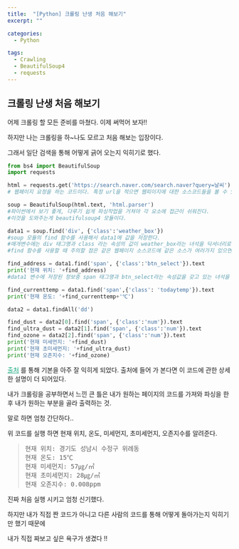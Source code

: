 ```yaml
---
title:  "[Python] 크롤링 난생 처음 해보기"
excerpt: ""

categories:
  - Python

tags:
  - Crawling
  - BeautifulSoup4
  - requests
---
```


## 크롤링 난생 처음 해보기

어제 크롤링 할 모든 준비를 마쳤다. 이제 써먹어 보자!!

하지만 나는 크롤링을 하~나도 모르고 처음 해보는 입장이다.

그래서 일단 검색을 통해 어떻게 긁어 오는지 익히기로 했다.

```python
from bs4 import BeautifulSoup
import requests

html = requests.get('https://search.naver.com/search.naver?query=날씨')
# 웹페이지 요청을 하는 코드이다. 특정 url을 적으면 웹피이지에 대한 소스코드들을 볼 수 있다.

soup = BeautifulSoup(html.text, 'html.parser')
#파이썬에서 보기 좋게, 다루기 쉽게 파싱작업을 거쳐야 각 요소에 접근이 쉬워진다.
#이것을 도와주는게 beautifulsoup4 모듈이다.

data1 = soup.find('div', {'class':'weather_box'})
#soup 모듈의 find 함수를 사용해서 data1에 값을 저장한다.
#매개변수에는 div 태그명과 class 라는 속성의 값이 weather_box라는 녀석을 딕셔너리로 저장하는 코드이다.
#find 함수를 사용할 때 주의할 점은 같은 웹페이지 소스코드에 같은 소스가 여러가지 있으면 맨 처음 탐색된것만 반환하고 나머지는 무시된다는 점이다.

find_address = data1.find('span', {'class':'btn_select'}).text
print('현재 위치: '+find_address)
#data1 변수에 저장된 정보중 span 태그명과 btn_select라는 속성값을 갖고 있는 녀석을 딕셔너리로 저장하는 코드이다.

find_currenttemp = data1.find('span',{'class': 'todaytemp'}).text
print('현재 온도: '+find_currenttemp+'℃')

data2 = data1.findAll('dd')

find_dust = data2[0].find('span', {'class':'num'}).text
find_ultra_dust = data2[1].find('span', {'class':'num'}).text
find_ozone = data2[2].find('span', {'class':'num'}).text
print('현재 미세먼지: '+find_dust)
print('현재 초미세먼지: '+find_ultra_dust)
print('현재 오존지수: '+find_ozone)
```

<a href="https://velog.io/@magnoliarfsit/%ED%8C%8C%EC%9D%B4%EC%8D%AC-%EC%9B%B9-%ED%81%AC%EB%A1%A4%EB%A7%81-2-%EB%84%A4%EC%9D%B4%EB%B2%84-%EB%82%A0%EC%94%A8-%ED%81%AC%EB%A1%A4%EB%A7%81%ED%95%98%EA%B8%B0" style="color:#0FA678;" target="_blank">출처</a> 를 통해 기본을 아주 잘 익히게 되었다. 출처에 들어 가 본다면 이 코드에 관한 상세한 설명이 더 되어있다.

내가 크롤링을 공부하면서 느낀 큰 틀은 내가 원하는 페이지의 코드를 가져와 파싱을 한 후 내가 원하는 부분을 골라 출력하는 것.

말로 하면 엄청 간단하다.. 

위 코드를 실행 하면 현재 위치, 온도, 미세먼지, 초미세먼지, 오존지수를 알려준다.

> <pre>현재 위치: 경기도 성남시 수정구 위례동
> 현재 온도: 15℃
> 현재 미세먼지: 57㎍/㎥
> 현재 초미세먼지: 28㎍/㎥
> 현재 오존지수: 0.008ppm</pre>

진짜 처음 실행 시키고 엄청 신기했다.

하지만 내가 직접 짠 코드가 아니고 다른 사람의 코드를 통해 어떻게 돌아가는지 익히기만 했기 때문에

내가 직접 짜보고 싶은 욕구가 생겼다 !!